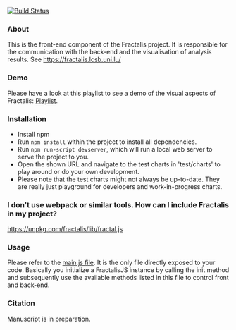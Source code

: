 [![Build Status](https://git-r3lab.uni.lu/sascha.herzinger/fractal.js/badges/master/build.svg)](https://git-r3lab.uni.lu/sascha.herzinger/fractal.js/builds/)

### About
This is the front-end component of the Fractalis project. It is responsible for the communication with the back-end and the visualisation of analysis results. See https://fractalis.lcsb.uni.lu/

### Demo
Please have a look at this playlist to see a demo of the visual aspects of Fractalis: [Playlist](https://www.youtube.com/playlist?list=PLNvp9GB9uBmH1NNAf-qTyj_jN2aCPISFU).

### Installation
- Install npm
- Run `npm install` within the project to install all dependencies.
- Run `npm run-script devserver`, which will run a local web server to serve the project to you.
- Open the shown URL and navigate to the test charts in 'test/charts' to play around or do your own development.
- Please note that the test charts might not always be up-to-date. They are really just playground for developers and work-in-progress charts.

### I don't use webpack or similar tools. How can I include Fractalis in my project?
https://unpkg.com/fractalis/lib/fractal.js

### Usage
Please refer to the [main.js file](https://git-r3lab.uni.lu/Fractalis/fractal.js/blob/master/src/main.js). It is the only file directly exposed to your code.
Basically you initialize a FractalisJS instance by calling the init method and subsequently use the available methods listed in this file to control front and back-end.

### Citation
Manuscript is in preparation.
